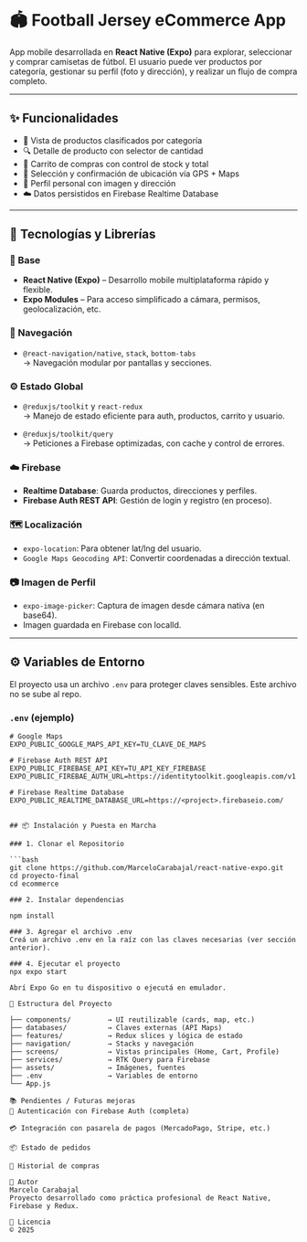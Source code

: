 # 🏟️ Football Jersey eCommerce App

App mobile desarrollada en **React Native (Expo)** para explorar, seleccionar y comprar camisetas de fútbol. El usuario puede ver productos por categoría, gestionar su perfil (foto y dirección), y realizar un flujo de compra completo.

---

## ✨ Funcionalidades

- 🧢 Vista de productos clasificados por categoría
- 🔍 Detalle de producto con selector de cantidad
- 🛒 Carrito de compras con control de stock y total
- 📍 Selección y confirmación de ubicación vía GPS + Maps
- 👤 Perfil personal con imagen y dirección
- ☁️ Datos persistidos en Firebase Realtime Database

---

## 📲 Tecnologías y Librerías

### 🔧 Base
- **React Native (Expo)** – Desarrollo mobile multiplataforma rápido y flexible.
- **Expo Modules** – Para acceso simplificado a cámara, permisos, geolocalización, etc.

### 🧭 Navegación
- `@react-navigation/native`, `stack`, `bottom-tabs`  
  → Navegación modular por pantallas y secciones.

### ⚙️ Estado Global
- `@reduxjs/toolkit` y `react-redux`  
  → Manejo de estado eficiente para auth, productos, carrito y usuario.

- `@reduxjs/toolkit/query`  
  → Peticiones a Firebase optimizadas, con cache y control de errores.

### ☁️ Firebase
- **Realtime Database**: Guarda productos, direcciones y perfiles.
- **Firebase Auth REST API**: Gestión de login y registro (en proceso).

### 🗺️ Localización
- `expo-location`: Para obtener lat/lng del usuario.
- `Google Maps Geocoding API`: Convertir coordenadas a dirección textual.

### 📷 Imagen de Perfil
- `expo-image-picker`: Captura de imagen desde cámara nativa (en base64).
- Imagen guardada en Firebase con localId.

---

## ⚙️ Variables de Entorno

El proyecto usa un archivo `.env` para proteger claves sensibles. Este archivo no se sube al repo.

### `.env` (ejemplo)

```env
# Google Maps
EXPO_PUBLIC_GOOGLE_MAPS_API_KEY=TU_CLAVE_DE_MAPS

# Firebase Auth REST API
EXPO_PUBLIC_FIREBASE_API_KEY=TU_API_KEY_FIREBASE
EXPO_PUBLIC_FIREBAE_AUTH_URL=https://identitytoolkit.googleapis.com/v1

# Firebase Realtime Database
EXPO_PUBLIC_REALTIME_DATABASE_URL=https://<project>.firebaseio.com/


## 📦 Instalación y Puesta en Marcha

### 1. Clonar el Repositorio

```bash
git clone https://github.com/MarceloCarabajal/react-native-expo.git
cd proyecto-final
cd ecommerce

### 2. Instalar dependencias

npm install

### 3. Agregar el archivo .env
Creá un archivo .env en la raíz con las claves necesarias (ver sección anterior).

### 4. Ejecutar el proyecto
npx expo start

Abrí Expo Go en tu dispositivo o ejecutá en emulador.

📁 Estructura del Proyecto

├── components/         → UI reutilizable (cards, map, etc.)
├── databases/          → Claves externas (API Maps)
├── features/           → Redux slices y lógica de estado
├── navigation/         → Stacks y navegación
├── screens/            → Vistas principales (Home, Cart, Profile)
├── services/           → RTK Query para Firebase
├── assets/             → Imágenes, fuentes
├── .env                → Variables de entorno
└── App.js

📚 Pendientes / Futuras mejoras
🔐 Autenticación con Firebase Auth (completa)

💳 Integración con pasarela de pagos (MercadoPago, Stripe, etc.)

📦 Estado de pedidos

🧾 Historial de compras

👤 Autor
Marcelo Carabajal
Proyecto desarrollado como práctica profesional de React Native, Firebase y Redux.

📄 Licencia
© 2025

